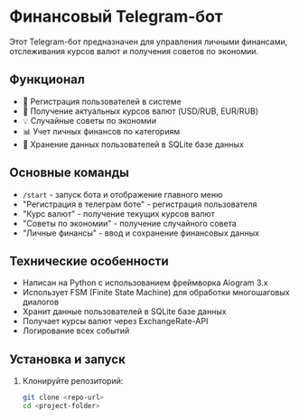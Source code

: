 # Финансовый Telegram-бот

Этот Telegram-бот предназначен для управления личными финансами, отслеживания курсов валют и получения советов по экономии.

## Функционал

- 📝 Регистрация пользователей в системе
- 💱 Получение актуальных курсов валют (USD/RUB, EUR/RUB)
- 💡 Случайные советы по экономии
- 📊 Учет личных финансов по категориям
- 💾 Хранение данных пользователей в SQLite базе данных

## Основные команды

- `/start` - запуск бота и отображение главного меню
- "Регистрация в телеграм боте" - регистрация пользователя
- "Курс валют" - получение текущих курсов валют
- "Советы по экономии" - получение случайного совета
- "Личные финансы" - ввод и сохранение финансовых данных

## Технические особенности

- Написан на Python с использованием фреймворка Aiogram 3.x
- Использует FSM (Finite State Machine) для обработки многошаговых диалогов
- Хранит данные пользователей в SQLite базе данных
- Получает курсы валют через ExchangeRate-API
- Логирование всех событий

## Установка и запуск

1. Клонируйте репозиторий:
   ```bash
   git clone <repo-url>
   cd <project-folder>

